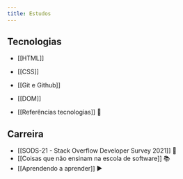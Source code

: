 ```yaml
---
title: Estudos
---
```


## Tecnologias
- [[HTML]]
- [[CSS]]
- [[Git e Github]]
- [[DOM]]

- [[Referências tecnologias]] 🔗

## Carreira
- [[SODS-21 - Stack Overflow Developer Survey 2021]] 🔗
- [[Coisas que não ensinam na escola de software]] 📚
- [[Aprendendo a aprender]] ▶️